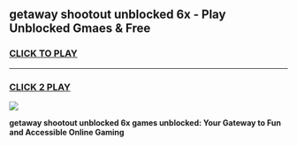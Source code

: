 
## getaway shootout unblocked 6x - Play Unblocked Gmaes & Free
<h3>
<a href="https://news.freeplayer.one?title=getaway_shootout_unblocked_6x&ref=16F">CLICK TO PLAY</a></h3>
<hr>

<h3>
<a href="https://news.freeplayer.one?title=getaway_shootout_unblocked_6x&ref=16F">CLICK 2 PLAY</a>
  
</h3>

<a href="https://news.freeplayer.one?title=getaway_shootout_unblocked_6x&ref=16F/"><img src="https://clearcache.store/games.png"></a>


**getaway shootout unblocked 6x games unblocked: Your Gateway to Fun and Accessible Online Gaming**
